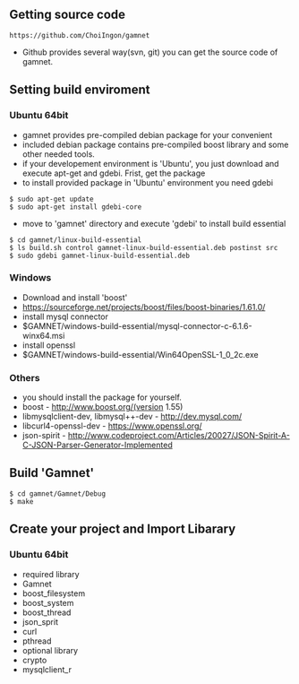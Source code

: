 ## Getting source code

```
https://github.com/ChoiIngon/gamnet
```
- Github provides several way(svn, git) you can get the source code of gamnet. 

## Setting build enviroment

### Ubuntu 64bit

- gamnet provides pre-compiled debian package for your convenient
- included debian package contains pre-compiled boost library and some other needed tools.
- if your developement environment is 'Ubuntu', you just download and execute apt-get and gdebi. Frist, get the package
- to install provided package in 'Ubuntu' environment you need gdebi

```
$ sudo apt-get update 
$ sudo apt-get install gdebi-core
```

- move to 'gamnet' directory and execute 'gdebi' to install build essential

```
$ cd gamnet/linux-build-essential
$ ls build.sh control gamnet-linux-build-essential.deb postinst src
$ sudo gdebi gamnet-linux-build-essential.deb
```

### Windows
- Download and install 'boost'
 - https://sourceforge.net/projects/boost/files/boost-binaries/1.61.0/
- install mysql connector
 - $GAMNET/windows-build-essential/mysql-connector-c-6.1.6-winx64.msi
- install openssl
 - $GAMNET/windows-build-essential/Win64OpenSSL-1_0_2c.exe
### Others

- you should install the package for yourself.
- boost - http://www.boost.org/(version 1.55)
- libmysqlclient-dev, libmysql++-dev - http://dev.mysql.com/
- libcurl4-openssl-dev - https://www.openssl.org/
- json-spirit - http://www.codeproject.com/Articles/20027/JSON-Spirit-A-C-JSON-Parser-Generator-Implemented

## Build 'Gamnet'
```
$ cd gamnet/Gamnet/Debug
$ make
```

## Create your project and Import Libarary

### Ubuntu 64bit
- required library
 - Gamnet
 - boost_filesystem
 - boost_system
 - boost_thread
 - json_sprit
 - curl
 - pthread
- optional library
 - crypto
 - mysqlclient_r
